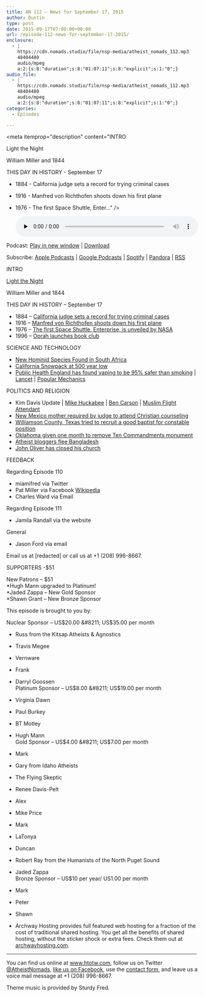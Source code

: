 ```yaml
---
title: AN 112 – News for September 17, 2015
author: Dustin
type: post
date: 2015-09-17T07:00:00+00:00
url: /episode-112-news-for-september-17-2015/
enclosure:
  - |
    https://cdn.nomads.studio/file/nsp-media/atheist_nomads_112.mp3
    48404480
    audio/mpeg
    a:2:{s:8:"duration";s:8:"01:07:11";s:8:"explicit";s:1:"0";}
audio_file:
  - |
    https://cdn.nomads.studio/file/nsp-media/atheist_nomads_112.mp3
    48404480
    audio/mpeg
    a:2:{s:8:"duration";s:8:"01:07:11";s:8:"explicit";s:1:"0";}
categories:
  - Episodes

---
```

<div itemscope itemtype="http://schema.org/AudioObject">
  <meta itemprop="name" content="Episode 112 &#8211; News for September 17, 2015" />
  
  <meta itemprop="uploadDate" content="2015-09-17T01:00:00-06:00" />
  
  <meta itemprop="encodingFormat" content="audio/mpeg" />
  
  <meta itemprop="duration" content="PT1H07M11S" />
  
  <meta itemprop="description" content="INTRO

Light the Night

William Miller and 1844

THIS DAY IN HISTORY - September 17

* 1884 - California judge sets a record for trying criminal cases
* 1916 - Manfred von Richthofen shoots down his first plane
* 1976 - The first Space Shuttle, Enter..." />
  
  <meta itemprop="contentUrl" content="https://dts.podtrac.com/redirect.mp3/cdn.nomads.studio/file/nsp-media/atheist_nomads_112.mp3" />
  
  <meta itemprop="contentSize" content="46.2" />
  </p> 
  
  <div class="powerpress_player" id="powerpress_player_8369">
    <audio class="wp-audio-shortcode" id="audio-5124-113" preload="none" style="width: 100%;" controls="controls"><source type="audio/mpeg" src="https://dts.podtrac.com/redirect.mp3/cdn.nomads.studio/file/nsp-media/atheist_nomads_112.mp3?_=113" /><a href="https://dts.podtrac.com/redirect.mp3/cdn.nomads.studio/file/nsp-media/atheist_nomads_112.mp3">https://dts.podtrac.com/redirect.mp3/cdn.nomads.studio/file/nsp-media/atheist_nomads_112.mp3</a></audio>
  </div>
</div>

<p class="powerpress_links powerpress_links_mp3">
  Podcast: <a href="https://dts.podtrac.com/redirect.mp3/cdn.nomads.studio/file/nsp-media/atheist_nomads_112.mp3" class="powerpress_link_pinw" target="_blank" title="Play in new window" onclick="return powerpress_pinw('https://htotw.com/?powerpress_pinw=5124-podcast');" rel="nofollow">Play in new window</a> | <a href="https://dts.podtrac.com/redirect.mp3/cdn.nomads.studio/file/nsp-media/atheist_nomads_112.mp3" class="powerpress_link_d" title="Download" rel="nofollow" download="atheist_nomads_112.mp3">Download</a>
</p>

<p class="powerpress_links powerpress_subscribe_links">
  Subscribe: <a href="https://podcasts.apple.com/us/podcast/humanists-take-on-the-world/id530050098?mt=2&ls=1" class="powerpress_link_subscribe powerpress_link_subscribe_itunes" target="_blank" title="Subscribe on Apple Podcasts" rel="nofollow">Apple Podcasts</a> | <a href="https://www.google.com/podcasts?feed=aHR0cDovL2F0aGVpc3Rub21hZHMubGlic3luLmNvbS9yc3M%3D" class="powerpress_link_subscribe powerpress_link_subscribe_googleplay" target="_blank" title="Subscribe on Google Podcasts" rel="nofollow">Google Podcasts</a> | <a href="https://open.spotify.com/show/3LzK2xZGike6Tc1GEMtMbr?si=LieN9SNuTpq96smuaUsH8A" class="powerpress_link_subscribe powerpress_link_subscribe_spotify" target="_blank" title="Subscribe on Spotify" rel="nofollow">Spotify</a> | <a href="https://www.pandora.com/podcast/atheist-nomads/PC:10122?corr=62071012&part=ug" class="powerpress_link_subscribe powerpress_link_subscribe_pandora" target="_blank" title="Subscribe on Pandora" rel="nofollow">Pandora</a> | <a href="https://htotw.com/feed/podcast/" class="powerpress_link_subscribe powerpress_link_subscribe_rss" target="_blank" title="Subscribe via RSS" rel="nofollow">RSS</a>
</p>

INTRO

<a href="http://pages.lightthenight.org/oswim/Boise15/DWilliams" target="_blank" rel="noopener">Light the Night</a>

William Miller and 1844

THIS DAY IN HISTORY &#8211; September 17

* 1884 &#8211; <a href="http://www.history.com/this-day-in-history/a-california-judge-sets-a-record-for-trying-criminal-cases" target="_blank" rel="noopener">California judge sets a record for trying criminal cases</a>  
* 1916 &#8211; <a href="https://en.wikipedia.org/wiki/Manfred_von_Richthofen" target="_blank" rel="noopener">Manfred von Richthofen shoots down his first plane</a>  
* 1976 &#8211; <a href="https://en.wikipedia.org/wiki/Space_Shuttle_Enterprise" target="_blank" rel="noopener">The first Space Shuttle, Enterprise, is unveiled by NASA</a>  
* 1996 &#8211; <a href="http://www.history.com/this-day-in-history/oprah-launches-influential-book-club" target="_blank" rel="noopener">Oprah launches book club</a>

SCIENCE AND TECHNOLOGY

* <a href="https://www.newscientist.com/article/mg22730383-700-new-species-extinct-human-found-in-cave-may-rewrite-history/" target="_blank" rel="noopener">New Hominid Species Found in South Africa</a>  
* <a href="http://www.popularmechanics.com/science/environment/a17323/californias-sierra-nevada-mountains-snowpack/" target="_blank" rel="noopener">California Snowpack at 500 year low</a>  
* <a href="http://www.theguardian.com/society/2015/aug/19/public-health-england-e-cigarettes-safer-than-smoking?CMP=share_btn_tw" target="_blank" rel="noopener">Public Health England has found vaping to be 95% safer than smoking</a> | <a href="http://www.thelancet.com/journals/lancet/article/PIIS0140-6736%2815%2900042-2/fulltext" target="_blank" rel="noopener">Lancet</a> | <a href="http://www.popularmechanics.com/science/health/a17137/vaping-smoking-study-problems/" target="_blank" rel="noopener">Popular Mechanics</a>

POLITICS AND RELIGION

* Kim Davis Update | <a href="http://www.msnbc.com/morning-joe/watch/huckabee--why-can-t-davis-be-the-county-clerk--522148419622" target="_blank" rel="noopener">Mike Huckabee</a> | <a href="http://www.rightwingwatch.org/content/ben-carson-christians-can-refuse-do-their-jobs-because-judeo-christian-nation" target="_blank" rel="noopener">Ben Carson</a> | <a href="http://fox13now.com/2015/09/05/muslim-flight-attendant-says-she-was-suspended-for-faith-based-refusal-to-serve-alcohol/" target="_blank" rel="noopener">Muslim Flight Attendant</a>  
* <a href="http://krqe.com/2015/09/14/court-ordered-religious-classes-raise-concerns/" target="_blank" rel="noopener">New Mexico mother required by judge to attend Christian counseling</a>  
* <a href="http://www.kvue.com/story/news/local/2015/09/06/lawyer-claims-wilco-commissioners-want-baptist-employees-only/71830116/" target="_blank" rel="noopener">Williamson County, Texas tried to recruit a good baptist for constable position</a>  
* <a href="http://www.koco.com/news/oklahoma-judge-orders-ten-commandments-monument-removed/35224400" target="_blank" rel="noopener">Oklahoma given one month to remove Ten Commandments monument</a>  
* <a href="http://www.christiantoday.com/article/atheist.kill.list.forces.bangladeshi.bloggers.to.flee/64729.htm" target="_blank" rel="noopener">Atheist bloggers flee Bangladesh</a>  
* <a href="http://www.ourladyofperpetualexemption.com/" target="_blank" rel="noopener">John Oliver has closed his church</a>

FEEDBACK

Regarding Episode 110  
* miamifred via Twitter  
* Pat Miller via Facebook <a href="https://en.wikipedia.org/wiki/Leni_Riefenstahl" target="_blank" rel="noopener">Wikipedia</a>  
* Charles Ward via Email

Regarding Episode 111  
* Jamila Randall via the website

General  
* Jason Ford via email

Email us at [redacted] or call us at +1 (208) 996-8667.

SUPPORTERS -$51

New Patrons &#8211; $51  
*Hugh Mann upgraded to Platinum!  
*Jaded Zappa &#8211; New Gold Sponsor  
*Shawn Grant &#8211; New Bronze Sponsor

This episode is brought to you by:

Nuclear Sponsor &#8211; US$20.00 &#8211; US$35.00 per month  
* Russ from the Kitsap Atheists & Agnostics  
* Travis Megee  
* Vernware  
* Frank  
* Darryl Goossen  
Platinum Sponsor &#8211; US$8.00 &#8211; US$19.00 per month  
* Virginia Dawn  
* Paul Burkey  
* BT Motley  
* Hugh Mann  
Gold Sponsor &#8211; US$4.00 &#8211; US$7.00 per month  
* Mark  
* Gary from Idaho Atheists  
* The Flying Skeptic  
* Renee Davis-Pelt  
* Alex  
* Mike Price  
* Mark  
* LaTonya  
* Duncan  
* Robert Ray from the Humanists of the North Puget Sound  
* Jaded Zappa  
Bronze Sponsor &#8211; US$10 per year/ US1.00 per month  
* Mark  
* Peter  
* Shawn

* Archway Hosting provides full featured web hosting for a fraction of the cost of traditional shared hosting. You get all the benefits of shared hosting, without the sticker shock or extra fees. Check them out at <a href="http://archwayhosting.com/" target="_blank" rel="noopener">archwayhosting.com</a>.

<hr width="500" />

You can find us online at <a href="https://www.htotw.com/" target="_blank" rel="noopener">www.htotw.com</a>, follow us on Twitter <a href="https://htotw.com/twitter" target="_blank" rel="noopener">@AtheistNomads</a>, <a href="https://htotw.com/facebook" target="_blank" rel="noopener">like us on Facebook</a>, use the [contact form](https://htotw.com/contact), and leave us a voice mail message at +1 (208) 996-8667.

Theme music is provided by Sturdy Fred.